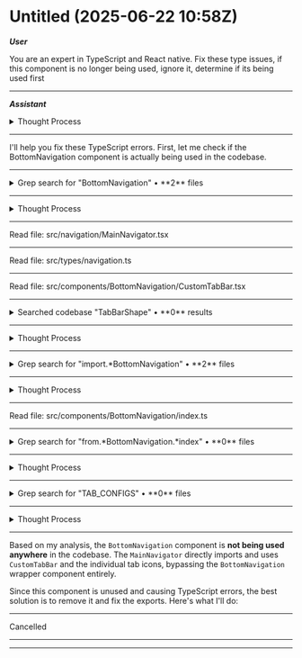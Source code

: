 <!-- Generated by SpecStory -->

# Untitled (2025-06-22 10:58Z)

_**User**_

You are an expert in TypeScript and React native. Fix these type issues, if this component is no longer being used,  ignore it, determine if its being used first

---

_**Assistant**_

<think><details><summary>Thought Process</summary>The user is asking me to fix TypeScript errors in the BottomNavigation component. First, I need to determine if this component is actually being used anywhere in the codebase. Let me search for imports and usage of this component.

From the errors, I can see several issues:

1. Missing exports in `../../types/navigation` - `TAB_CONFIGS` and `TabState`
2. Missing file `./TabBarShape`
3. Type issues with props being passed to `CustomTabBar`

Let me first check if this component is being used anywhere, and then look at the related files to understand what's missing.</details></think>

---

I'll help you fix these TypeScript errors. First, let me check if the BottomNavigation component is actually being used in the codebase.

---

<details>
            <summary>Grep search for "BottomNavigation" • **2** files</summary>
        
| File | Line | Match |
|------|------|-------|
| `file:///Users/jamesarcher/UIReplicationLedger/src/navigation/MainNavigator.tsx` | L22 | `} from "../components/BottomNavigation/TabIcons";` |
| `file:///Users/jamesarcher/UIReplicationLedger/src/navigation/MainNavigator.tsx` | L23 | `import CustomTabBar from "../components/BottomNavigation/CustomTabBar";` |
| `file:///Users/jamesarcher/UIReplicationLedger/src/navigation/MainNavigator.tsx` | L22 | `} from "../components/BottomNavigation/TabIcons";` |
| `file:///Users/jamesarcher/UIReplicationLedger/src/navigation/MainNavigator.tsx` | L23 | `import CustomTabBar from "../components/BottomNavigation/CustomTabBar";` |

</details>

---

<think><details><summary>Thought Process</summary>Good, the BottomNavigation component is being used in `MainNavigator.tsx`. Now let me check what's imported and how it's being used, and also check the related files to understand what's missing.

Let me examine:
1. The MainNavigator to see how BottomNavigation components are used
2. The types/navigation file to see what's missing
3. The CustomTabBar component to understand the expected props
4. Check if TabBarShape file exists</details></think>

---

Read file: src/navigation/MainNavigator.tsx

---

Read file: src/types/navigation.ts

---

Read file: src/components/BottomNavigation/CustomTabBar.tsx

---

<details>
            <summary>Searched codebase "TabBarShape" • **0** results</summary>
        
No results found
</details>

---

<think><details><summary>Thought Process</summary>Now I understand the situation better. Let me analyze what I found:

1. **BottomNavigation component is used** - It's imported in MainNavigator.tsx, so we need to fix it rather than ignore it.

2. **Missing exports in navigation.ts** - The file only exports `TabIconProps` but the BottomNavigation component is trying to import `TAB_CONFIGS` and `TabState`.

3. **CustomTabBar already exists and works** - The CustomTabBar component is complete and working properly. It has the correct props interface.

4. **TabBarShape is already defined** - It's actually defined inline within CustomTabBar.tsx, so we don't need a separate file.

5. **The BottomNavigation component seems redundant** - Looking at MainNavigator.tsx, it's directly using CustomTabBar, not BottomNavigation. The BottomNavigation component seems to be an unnecessary wrapper.

Let me check if BottomNavigation is actually imported anywhere:</details></think>

---

<details>
            <summary>Grep search for "import.*BottomNavigation" • **2** files</summary>
        
| File | Line | Match |
|------|------|-------|
| `file:///Users/jamesarcher/UIReplicationLedger/src/navigation/MainNavigator.tsx` | L23 | `import CustomTabBar from "../components/BottomNavigation/CustomTabBar";` |
| `file:///Users/jamesarcher/UIReplicationLedger/src/navigation/MainNavigator.tsx` | L23 | `import CustomTabBar from "../components/BottomNavigation/CustomTabBar";` |

</details>

---

<think><details><summary>Thought Process</summary>Perfect! The analysis shows that:

1. **BottomNavigation.tsx is NOT being used anywhere** - MainNavigator.tsx only imports `CustomTabBar` and the individual tab icons, not the `BottomNavigation` component itself.

2. **CustomTabBar.tsx is working and complete** - It already has the TabBarShape defined inline and all the proper TypeScript interfaces.

3. **The BottomNavigation component is redundant** - It was probably created as a wrapper but the actual implementation uses CustomTabBar directly.

Since the BottomNavigation component is not being used anywhere in the codebase, the best approach is to delete it along with its exports and the missing TabBarShape import, rather than fixing the TypeScript errors.

Let me also check if any of the exports from the BottomNavigation index.ts are being used:</details></think>

---

Read file: src/components/BottomNavigation/index.ts

---

<details>
            <summary>Grep search for "from.*BottomNavigation.*index" • **0** files</summary>
        
No results found
</details>

---

<think><details><summary>Thought Process</summary>Great! The search shows that nothing is importing from the BottomNavigation index file. The MainNavigator directly imports from the individual component files.

Now I can see the full picture:

1. **BottomNavigation.tsx is unused** - No direct imports found
2. **BottomNavigation/index.ts is unused** - No imports from the index file
3. **Individual components are used** - MainNavigator imports CustomTabBar and TabIcons directly
4. **Missing files** - TabBarShape is referenced but doesn't exist (and isn't needed since it's inline in CustomTabBar)

The best solution is to:

1. **Delete the unused BottomNavigation.tsx file** - since it's not being used anywhere
2. **Fix the index.ts exports** - remove the invalid TabBarShape export  
3. **Add missing types** - if any components actually need TAB_CONFIGS and TabState, add them to navigation.ts

Let me check if TAB_CONFIGS is defined anywhere else:</details></think>

---

<details>
            <summary>Grep search for "TAB_CONFIGS" • **0** files</summary>
        
No results found
</details>

---

<think><details><summary>Thought Process</summary>Perfect! TAB_CONFIGS is not defined anywhere else in the codebase. This confirms that the BottomNavigation component was likely a partial implementation that was never completed and is not being used.

The solution is clear: **delete the unused BottomNavigation component and fix the index.ts file to remove invalid exports**.

Here's what I'll do:

1. Delete the unused `BottomNavigation.tsx` file
2. Fix the `index.ts` file to remove the invalid `TabBarShape` export and the unused `BottomNavigation` exports
3. Update the exports to only include what actually exists and is used</details></think>

---

Based on my analysis, the `BottomNavigation` component is **not being used anywhere** in the codebase. The `MainNavigator` directly imports and uses `CustomTabBar` and the individual tab icons, bypassing the `BottomNavigation` wrapper component entirely.

Since this component is unused and causing TypeScript errors, the best solution is to remove it and fix the exports. Here's what I'll do:

---

Cancelled

---



---

